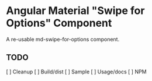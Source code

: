 # Angular Material "Swipe for Options" Component

A re-usable md-swipe-for-options component.


## TODO

[ ] Cleanup
[ ] Build/dist
[ ] Sample
[ ] Usage/docs
[ ] NPM